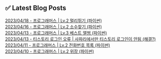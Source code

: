
## ✅ Latest Blog Posts

[2023/04/18 - 프로그래머스 | Lv.2 멀리뛰기 (파이썬)](https://un-lazy-midnight.tistory.com/78) <br/>
[2023/04/16 - 프로그래머스 | Lv.2 소수찾기 (파이썬)](https://un-lazy-midnight.tistory.com/77) <br/>
[2023/04/13 - 프로그래머스 | Lv.3 베스트 앨범 (파이썬)](https://un-lazy-midnight.tistory.com/76) <br/>
[2023/04/13 - 티스토리 로그인 오류 | 사파리에서만 티스토리 로그인이 안됨 (해결?)](https://un-lazy-midnight.tistory.com/75) <br/>
[2023/04/11 - 프로그래머스 | Lv.2 전화번호 목록 (파이썬)](https://un-lazy-midnight.tistory.com/74) <br/>
[2023/04/10 - 프로그래머스 | Lv.2 위장 (파이썬)](https://un-lazy-midnight.tistory.com/73) <br/>
